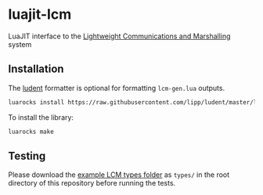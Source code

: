# luajit-lcm
LuaJIT interface to the [Lightweight Communications and Marshalling](http://lcm-proj.github.io/) system

## Installation

The [ludent](https://github.com/lipp/ludent) formatter is optional for formatting `lcm-gen.lua` outputs.

```sh
luarocks install https://raw.githubusercontent.com/lipp/ludent/master/ludent-scm-1.rockspec
```

To install the library:

```sh
luarocks make
```

## Testing

Please download the [example LCM types folder](https://github.com/lcm-proj/lcm/tree/master/examples/types) as `types/` in the root directory of this repository before running the tests.
